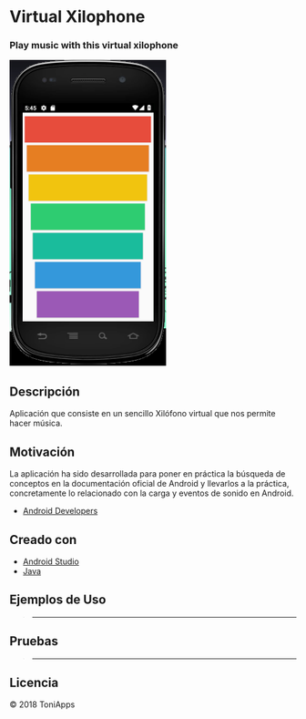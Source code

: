 # Virtual Xilophone
### Play music with this virtual xilophone

<img src="https://github.com/Antonio1138/xilophone/blob/master/xilo.png"/>

## Descripción
Aplicación que consiste en un sencillo Xilófono virtual que nos permite hacer música.


## Motivación
La aplicación ha sido desarrollada para poner en práctica la búsqueda de conceptos en la documentación oficial de Android y
llevarlos a la práctica, concretamente lo relacionado con la carga y eventos de sonido en Android.
- [Android Developers](https://developer.android.com/guide/)

## Creado con
- [Android Studio](https://developer.android.com/studio/)
- [Java](https://www.java.com/es/download/)


## Ejemplos de Uso
>------

## Pruebas
>------


## Licencia
:copyright: 2018 ToniApps
